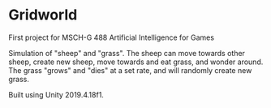 # Gridworld

First project for MSCH-G 488 Artificial Intelligence for Games

Simulation of "sheep" and "grass".
The sheep can move towards other sheep, create new sheep, move towards and eat grass, and wonder around.
The grass "grows" and "dies" at a set rate, and will randomly create new grass.

Built using Unity 2019.4.18f1.
